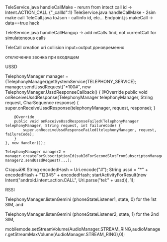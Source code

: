 TeleService.java  handleCallMake - rerurn from intect call id -> Intent.ACTION_CALL {\"_callId":1} 
TeleService.java  handleCallMake - 2sim make call
TeleCall.java  toJson - callinfo id, etc...
Endpoint.js makeCall -> data==true hack


TeleService.java handleCallHangup -> add mCalls find, not currentCall for simulateneous calls

TeleCall creation uri collision input+output доновременно

отключение звонка при входящем


USSD

   TelephonyManager manager = (TelephonyManager)getSystemService(TELEPHONY_SERVICE);
    manager.sendUssdRequest("*100#", new TelephonyManager.UssdResponseCallback() {
        @Override
        public void onReceiveUssdResponse(TelephonyManager telephonyManager, String request, CharSequence response) {
            super.onReceiveUssdResponse(telephonyManager, request, response);
        }

        @Override
        public void onReceiveUssdResponseFailed(TelephonyManager telephonyManager, String request, int failureCode) {
            super.onReceiveUssdResponseFailed(telephonyManager, request, failureCode);
        }
    }, new Handler());

    TelephonyManager manager2 = manager.createForSubscriptionId(subIdForSecondSlotFromSubscriptonManager);
    manager2.sendUssdRequest(...);



СтарыйЖ
    String encodedHash = Uri.encode("#");
String ussd = "*" + encodedHash + "12345" + encodedHash;
startActivityForResult(new Intent("android.intent.action.CALL", Uri.parse("tel:" + ussd)), 1);


RSSI

TelephonyManager.listenGemini (phoneStateListener1, state, 0) for the 1st SIM, and

TelephonyManager.listenGemini (phoneStateListener2, state, 1) for the 2nd SIM,


mobilemode.setStreamVolume(AudioManager.STREAM_RING,audioManager.getStreamMaxVolume(AudioManager.STREAM_RING),0);